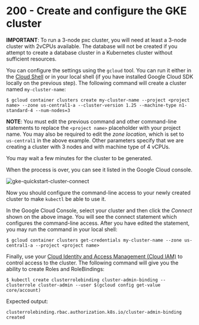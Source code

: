 # 200 - Create and configure the GKE cluster

**IMPORTANT**: To run a 3-node pxc cluster, you will need at least a 3-node cluster with 2vCPUs available. The database will not be created if you attempt to create a database cluster in a Kubernetes cluster without sufficient resources.

You can configure the settings using the ```gcloud``` tool. You can run it either in the [Cloud Shell](https://cloud.google.com/shell/docs/quickstart) or in your local shell (if you have installed Google Cloud SDK locally on the previous step). The following command will create a cluster named ```my-cluster-name```:

```
$ gcloud container clusters create my-cluster-name --project <project name> --zone us-central1-a --cluster-version 1.25 --machine-type n1-standard-4 --num-nodes=3
```

**NOTE**: You must edit the previous command and other command-line statements to replace the ```<project name>``` placeholder with your project name. You may also be required to edit the *zone location*, which is set to ```us-central1``` in the above example. Other parameters specify that we are creating a cluster with 3 nodes and with machine type of 4 vCPUs.

You may wait a few minutes for the cluster to be generated.

When the process is over, you can see it listed in the Google Cloud console.

![gke-quickstart-cluster-connect](https://github.com/vanHeemstraSystems/percona/assets/1499433/329adc6e-47ce-4668-93f1-ff32f19328ca)

Now you should configure the command-line access to your newly created cluster to make ```kubectl``` be able to use it.

In the Google Cloud Console, select your cluster and then click the *Connect* shown on the above image. You will see the connect statement which configures the command-line access. After you have edited the statement, you may run the command in your local shell:

```
$ gcloud container clusters get-credentials my-cluster-name --zone us-central1-a --project <project name>
```

Finally, use your [Cloud Identity and Access Management (Cloud IAM)](https://cloud.google.com/iam) to control access to the cluster. The following command will give you the ability to create Roles and RoleBindings:

```
$ kubectl create clusterrolebinding cluster-admin-binding --clusterrole cluster-admin --user $(gcloud config get-value core/account)
```

Expected output:

```
clusterrolebinding.rbac.authorization.k8s.io/cluster-admin-binding created
```